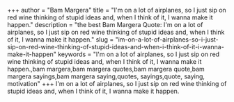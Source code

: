 +++
author = "Bam Margera"
title = "I'm on a lot of airplanes, so I just sip on red wine thinking of stupid ideas and, when I think of it, I wanna make it happen."
description = "the best Bam Margera Quote: I'm on a lot of airplanes, so I just sip on red wine thinking of stupid ideas and, when I think of it, I wanna make it happen."
slug = "im-on-a-lot-of-airplanes-so-i-just-sip-on-red-wine-thinking-of-stupid-ideas-and-when-i-think-of-it-i-wanna-make-it-happen"
keywords = "I'm on a lot of airplanes, so I just sip on red wine thinking of stupid ideas and, when I think of it, I wanna make it happen.,bam margera,bam margera quotes,bam margera quote,bam margera sayings,bam margera saying,quotes, sayings,quote, saying, motivation"
+++
I'm on a lot of airplanes, so I just sip on red wine thinking of stupid ideas and, when I think of it, I wanna make it happen.

